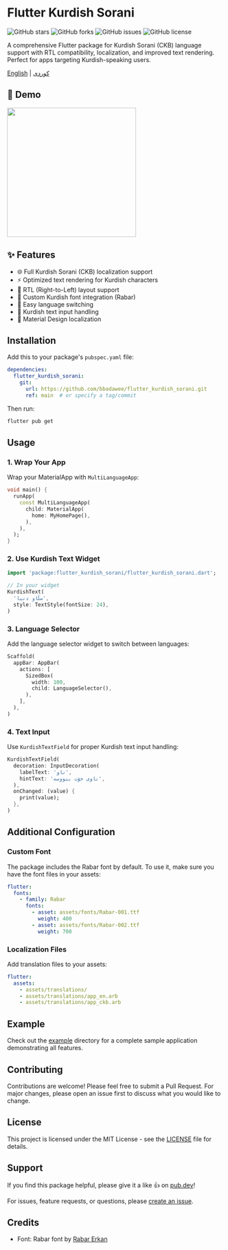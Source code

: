 # Flutter Kurdish Sorani

![GitHub stars](https://img.shields.io/github/stars/bbadawee/flutter_kurdish_sorani?style=social)
![GitHub forks](https://img.shields.io/github/forks/bbadawee/flutter_kurdish_sorani?style=social)
![GitHub issues](https://img.shields.io/github/issues/bbadawee/flutter_kurdish_sorani)
![GitHub license](https://img.shields.io/github/license/bbadawee/flutter_kurdish_sorani)

A comprehensive Flutter package for Kurdish Sorani (CKB) language support with RTL compatibility, localization, and improved text rendering. Perfect for apps targeting Kurdish-speaking users.

[English](README.md) | [کوردی](README_CKB.md)

## 📱 Demo

<img src="screenshots/demo.gif" width="300">

## ✨ Features

- 🌐 Full Kurdish Sorani (CKB) localization support
- ⚡️ Optimized text rendering for Kurdish characters
- 📱 RTL (Right-to-Left) layout support
- 🎨 Custom Kurdish font integration (Rabar)
- 🔄 Easy language switching
- 📝 Kurdish text input handling
- 🎯 Material Design localization

## Installation

Add this to your package's `pubspec.yaml` file:

```yaml
dependencies:
  flutter_kurdish_sorani:
    git:
      url: https://github.com/bbadawee/flutter_kurdish_sorani.git
      ref: main  # or specify a tag/commit
```

Then run:
```bash
flutter pub get
```

## Usage

### 1. Wrap Your App

Wrap your MaterialApp with `MultiLanguageApp`:

```dart
void main() {
  runApp(
    const MultiLanguageApp(
      child: MaterialApp(
        home: MyHomePage(),
      ),
    ),
  );
}
```

### 2. Use Kurdish Text Widget

```dart
import 'package:flutter_kurdish_sorani/flutter_kurdish_sorani.dart';

// In your widget
KurdishText(
  'سڵاو دنیا',
  style: TextStyle(fontSize: 24),
)
```

### 3. Language Selector

Add the language selector widget to switch between languages:

```dart
Scaffold(
  appBar: AppBar(
    actions: [
      SizedBox(
        width: 100,
        child: LanguageSelector(),
      ),
    ],
  ),
)
```

### 4. Text Input

Use `KurdishTextField` for proper Kurdish text input handling:

```dart
KurdishTextField(
  decoration: InputDecoration(
    labelText: 'ناو',
    hintText: 'ناوی خۆت بنووسە',
  ),
  onChanged: (value) {
    print(value);
  },
)
```

## Additional Configuration

### Custom Font

The package includes the Rabar font by default. To use it, make sure you have the font files in your assets:

```yaml
flutter:
  fonts:
    - family: Rabar
      fonts:
        - asset: assets/fonts/Rabar-001.ttf
          weight: 400
        - asset: assets/fonts/Rabar-002.ttf
          weight: 700
```

### Localization Files

Add translation files to your assets:

```yaml
flutter:
  assets:
    - assets/translations/
    - assets/translations/app_en.arb
    - assets/translations/app_ckb.arb
```

## Example

Check out the [example](example) directory for a complete sample application demonstrating all features.

## Contributing

Contributions are welcome! Please feel free to submit a Pull Request. For major changes, please open an issue first to discuss what you would like to change.

## License

This project is licensed under the MIT License - see the [LICENSE](LICENSE) file for details.

## Support

If you find this package helpful, please give it a like 👍 on [pub.dev](https://pub.dev/packages/flutter_kurdish_sorani)!

For issues, feature requests, or questions, please [create an issue](https://github.com/bbadawee/flutter_kurdish_sorani/issues).

## Credits

- Font: Rabar font by [Rabar Erkan](https://www.behance.net/itsrabar)
